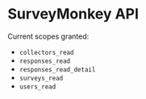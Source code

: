 # SurveyMonkey API

Current scopes granted:

* `collectors_read`
* `responses_read`
* `responses_read_detail`
* `surveys_read`
* `users_read`
